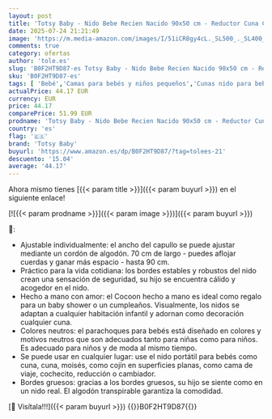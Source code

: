 ```yaml
---
layout: post
title: 'Totsy Baby - Nido Bebe Recien Nacido 90x50 cm - Reductor Cuna Capullo de colecho ninho para Dormir Gofre de algodón Cuco Ideal para Gondola moisés y Viaje Jirafas'
date: 2025-07-24 21:21:49
image: 'https://m.media-amazon.com/images/I/51iCR8gy4cL._SL500_._SL400_.jpg'
comments: true
category: ofertas
author: 'tole.es'
slug: 'B0F2HT9D87-es Totsy Baby - Nido Bebe Recien Nacido 90x50 cm - Reductor...'
sku: 'B0F2HT9D87-es'
tags: [ 'Bebé','Camas para bebés y niños pequeños','Cunas nido para bebés','Dormitorio','Muebles para bebé','bebe','totsy baby','🇪🇸', ]
actualPrice: 44.17 EUR
currency: EUR
price: 44.17
comparePrice: 51.99 EUR
prodname: 'Totsy Baby - Nido Bebe Recien Nacido 90x50 cm - Reductor Cuna Capullo de colecho ninho para Dormir Gofre de algodón Cuco Ideal para Gondola moisés y Viaje Jirafas'
country: 'es'
flag: '🇪🇸'
brand: 'Totsy Baby'
buyurl: 'https://www.amazon.es/dp/B0F2HT9D87/?tag=tolees-21'
descuento: '15.04'
average: '44.17'
---
```


Ahora mismo tienes [{{< param title >}}]({{< param buyurl >}}) en el siguiente enlace!

[![{{< param prodname >}}]({{< param image >}})]({{< param buyurl >}})

🔎:

- Ajustable individualmente: el ancho del capullo se puede ajustar mediante un cordón de algodón. 70 cm de largo - puedes aflojar cuerdas y ganar más espacio - hasta 90 cm.
- Práctico para la vida cotidiana: los bordes estables y robustos del nido crean una sensación de seguridad, su hijo se encuentra cálido y acogedor en el nido.
- Hecho a mano con amor: el Cocoon hecho a mano es ideal como regalo para un baby shower o un cumpleaños. Visualmente, los nidos se adaptan a cualquier habitación infantil y adornan como decoración cualquier cuna.
- Colores neutros: el parachoques para bebés está diseñado en colores y motivos neutros que son adecuados tanto para niñas como para niños. Es adecuado para niños y de moda al mismo tiempo.
- Se puede usar en cualquier lugar: use el nido portátil para bebés como cuna, cuna, moisés, como cojín en superficies planas, como cama de viaje, cochecito, reducción o cambiador.
- Bordes gruesos: gracias a los bordes gruesos, su hijo se siente como en un nido real. El algodón transpirable garantiza la comodidad.

[🛒 Visítala!!!]({{< param buyurl >}})
{{<world>}}B0F2HT9D87{{</world>}}
